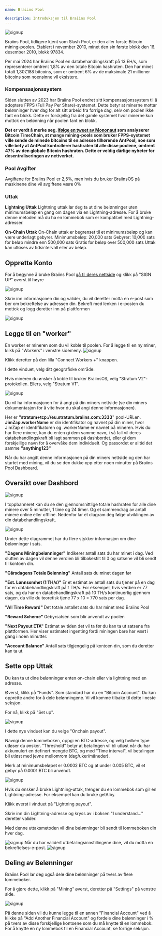 ```yaml
---
name: Braiins Pool

description: Introduksjon til Braiins Pool
---
```


![signup](assets/cover.webp)

Braiins Pool, tidligere kjent som Slush Pool, er den aller første Bitcoin mining-poolen. Etablert i november 2010, minet den sin første blokk den 16. desember 2010, blokk 97834.

Per mai 2024 har Braiins Pool en databehandlingskraft på 13 EH/s, som representerer omtrent 1,8% av den totale Bitcoin hashraten. Den har minet totalt 1,307,188 bitcoins, som er omtrent 6% av de maksimale 21 millioner bitcoins som noensinne vil eksistere.

### Kompensasjonssystem

Siden slutten av 2023 har Braiins Pool endret sitt kompensasjonssystem til å adoptere FPPS (Full Pay Per Share)-systemet. Dette betyr at minerne mottar belønninger hver dag for alt sitt arbeid fra forrige dag, selv om poolen ikke fant en blokk. Dette er forskjellig fra det gamle systemet hvor minerne kun mottok en belønning når poolen fant en blokk.

**Det er verdt å merke seg, [ifølge en tweet av Mononaut](https://x.com/mononautical/status/1777686545715089605) som analyserer Bitcoin TimeChain, at mange mining-pools som bruker FPPS-systemet ville sende de minede bitcoins til en adresse tilhørende AntPool, noe som ville bety at AntPool kontrollerer hashraten til alle disse poolene, omtrent 47% av den globale Bitcoin hashraten. Dette er veldig dårlige nyheter for desentraliseringen av nettverket.**

### Pool Avgifter

Avgiftene for Braiins Pool er 2,5%, men hvis du bruker BraiinsOS på maskinene dine vil avgiftene være 0%

### Uttak

**Lightning Uttak**
Lightning uttak lar deg ta ut dine belønninger uten minimumsbeløp en gang om dagen via en Lightning-adresse.
For å bruke denne metoden må du ha en lommebok som er kompatibel med Lightning-adresser.

**On-Chain Uttak**
On-Chain uttak er begrenset til et minimumsbeløp og kan være underlagt gebyrer.
Minimumsbeløp: 20,000 sats
Gebyrer: 10,000 sats for beløp mindre enn 500,000 sats
Gratis for beløp over 500,000 sats
Uttak kan utløses av tidsintervall eller av beløp.

## Opprette Konto

For å begynne å bruke Braiins Pool [gå til deres nettside](https://braiins.com/pool) og klikk på "SIGN UP" øverst til høyre


![signup](assets/3.webp)

Skriv inn informasjonen din og valider, du vil deretter motta en e-post som ber om bekreftelse av adressen din. Bekreft med lenken i e-posten du mottok og logg deretter inn på plattformen

![signup](assets/4.webp)


## Legge til en "worker"
En worker er mineren som du vil koble til poolen. For å legge til en ny miner, klikk på "Workers" i venstre sidemeny.
![signup](assets/7.webp)

Klikk deretter på den lilla "Connect Workers +" knappen.

I dette vinduet, velg ditt geografiske område.

Hvis mineren du ønsker å koble til bruker BraiinsOS, velg "Stratum V2"-protokollen. Ellers, velg "Stratum V1".

![signup](assets/8.webp)

Du vil ha informasjonen for å angi på din miners nettside (se din miners dokumentasjon for å vite hvor du skal angi denne informasjonen).

Her er **"stratum+tcp://eu.stratum.braiins.com:3333"** pool-URLen.
**JimZap.workerName** er din identifikator og navnet på din miner, hvor JimZap er identifikatoren og .workerName er navnet på mineren. Hvis du har flere minere, kan du enten gi dem samme navn, i så fall vil deres databehandlingskraft bli lagt sammen på dashbordet, eller gi dem forskjellige navn for å overvåke dem individuelt.
Og passordet er alltid det samme **"anything123"**

Når du har angitt denne informasjonen på din miners nettside og den har startet med mining, vil du se den dukke opp etter noen minutter på Braiins Pool Dashboard.

## Oversikt over Dashbord

![signup](assets/9.webp)

I toppbanneret kan du se den gjennomsnittlige totale hashraten for alle dine minere over 5 minutter, 1 time og 24 timer. Og et sammendrag av antall minere online eller offline.
Nedenfor lar et diagram deg følge utviklingen av din databehandlingskraft.

![signup](assets/10.webp)

Under dette diagrammet har du flere stykker informasjon om dine belønninger i sats.

**"Dagens Miningbelønninger"** Indikerer antall sats du har minet i dag. Ved slutten av dagen vil denne verdien bli tilbakestilt til 0 og satsene vil bli sendt til kontoen din.

**"Gårsdagens Totale Belønning"** Antall sats du minet dagen før

**"Est. Lønnsomhet (1 TH/s)"** Er et estimat av antall sats du tjener på en dag for en databehandlingskraft på 1 TH/s. For eksempel, hvis verdien er 77 sats, og du har en databehandlingskraft på 10 TH/s kontinuerlig gjennom dagen, da ville du teoretisk tjene 77 x 10 = 770 sats per dag.

**"All Time Reward"** Det totale antallet sats du har minet med Braiins Pool

**"Reward Scheme"** Gebyrsatsen som blir anvendt av poolen

**"Next Payout ETA"** Estimat av tiden det vil ta før du kan ta ut satsene fra plattformen. Her viser estimatet ingenting fordi miningen bare har vært i gang i noen minutter.

**"Account Balance"** Antall sats tilgjengelig på kontoen din, som du deretter kan ta ut.
## Sette opp Uttak
Du kan ta ut dine belønninger enten on-chain eller via lightning med en adresse.

Øverst, klikk på "Funds". Som standard har du en "Bitcoin Account". Du kan opprette andre for å dele belønningene. Vi vil komme tilbake til dette i neste seksjon.

For nå, klikk på "Set up".

![signup](assets/17.webp)

I dette nye vinduet kan du velge "Onchain payout".

Navngi denne lommeboken, oppgi en BTC-adresse, og velg hvilken type utløser du ønsker. "Threshold" betyr at betalingen vil bli utløst når du har akkumulert en definert mengde BTC, og med "Time interval", vil betalingen bli utløst med jevne mellomrom (dag/uker/måneder).

Merk at minimumsbeløpet er 0.0002 BTC og at under 0.005 BTC, vil et gebyr på 0.0001 BTC bli anvendt.

![signup](assets/18.webp)

Hvis du ønsker å bruke Lightning-uttak, trenger du en lommebok som gir en Lightning-adresse. For eksempel kan du bruke getAlby.

Klikk øverst i vinduet på "Lightning payout".

Skriv inn din Lightning-adresse og kryss av i boksen "I understand..." deretter valider.

Med denne uttaksmetoden vil dine belønninger bli sendt til lommeboken din hver dag.

![signup](assets/14.webp)
Når du har validert utbetalingsinnstillingene dine, vil du motta en bekreftelses-e-post.
![signup](assets/15.webp)

## Deling av Belønninger

Braiins Pool lar deg også dele dine belønninger på tvers av flere lommebøker.

For å gjøre dette, klikk på "Mining" øverst, deretter på "Settings" på venstre side.

![signup](assets/19.webp)

På denne siden vil du kunne legge til en annen "Financial Account" ved å klikke på "Add Another Financial Account" og fordele dine belønninger i % på tvers av disse forskjellige kontoene som du må knytte til en lommebok. For å knytte en ny lommebok til en Financial Account, se forrige seksjon.